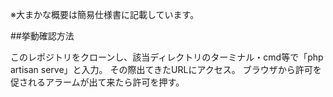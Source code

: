 ※大まかな概要は簡易仕様書に記載しています。

##挙動確認方法

このレポジトリをクローンし、該当ディレクトリのターミナル・cmd等で「php artisan serve」と入力。
その際出てきたURLにアクセス。
ブラウザから許可を促されるアラームが出て来たら許可を押す。
